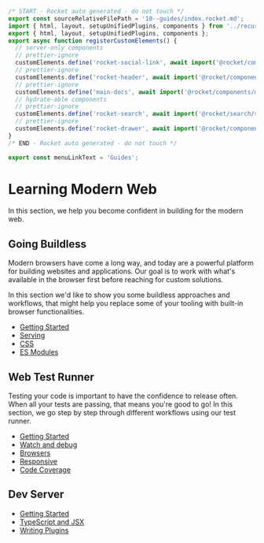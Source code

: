 ```js server
/* START - Rocket auto generated - do not touch */
export const sourceRelativeFilePath = '10--guides/index.rocket.md';
import { html, layout, setupUnifiedPlugins, components } from '../recursive.data.js';
export { html, layout, setupUnifiedPlugins, components };
export async function registerCustomElements() {
  // server-only components
  // prettier-ignore
  customElements.define('rocket-social-link', await import('@rocket/components/social-link.js').then(m => m.RocketSocialLink));
  // prettier-ignore
  customElements.define('rocket-header', await import('@rocket/components/header.js').then(m => m.RocketHeader));
  // prettier-ignore
  customElements.define('main-docs', await import('@rocket/components/main-docs.js').then(m => m.MainDocs));
  // hydrate-able components
  // prettier-ignore
  customElements.define('rocket-search', await import('@rocket/search/search.js').then(m => m.RocketSearch));
  // prettier-ignore
  customElements.define('rocket-drawer', await import('@rocket/components/drawer.js').then(m => m.RocketDrawer));
}
/* END - Rocket auto generated - do not touch */
```

```js server
export const menuLinkText = 'Guides';
```

# Learning Modern Web

In this section, we help you become confident in building for the modern web.

## Going Buildless

Modern browsers have come a long way, and today are a powerful platform for building websites and applications. Our goal is to work with what's available in the browser first before reaching for custom solutions.

In this section we'd like to show you some buildless approaches and workflows, that might help you replace some of your tooling with built-in browser functionalities.

- [Getting Started](./going-buildless/getting-started.md)
- [Serving](./going-buildless/serving.md)
- [CSS](./going-buildless/css.md)
- [ES Modules](./going-buildless/es-modules.md)

## Web Test Runner

Testing your code is important to have the confidence to release often. When all your tests are passing, that means you're good to go! In this section, we go step by step through different workflows using our test runner.

- [Getting Started](./test-runner/getting-started.md)
- [Watch and debug](./test-runner/watch-and-debug/index.md)
- [Browsers](./test-runner/browsers.md)
- [Responsive](./test-runner/responsive.md)
- [Code Coverage](./test-runner/code-coverage/index.md)

## Dev Server

- [Getting Started](./dev-server/getting-started.md)
- [TypeScript and JSX](./dev-server/typescript-and-jsx.md)
- [Writing Plugins](./dev-server/writing-plugins.md)
